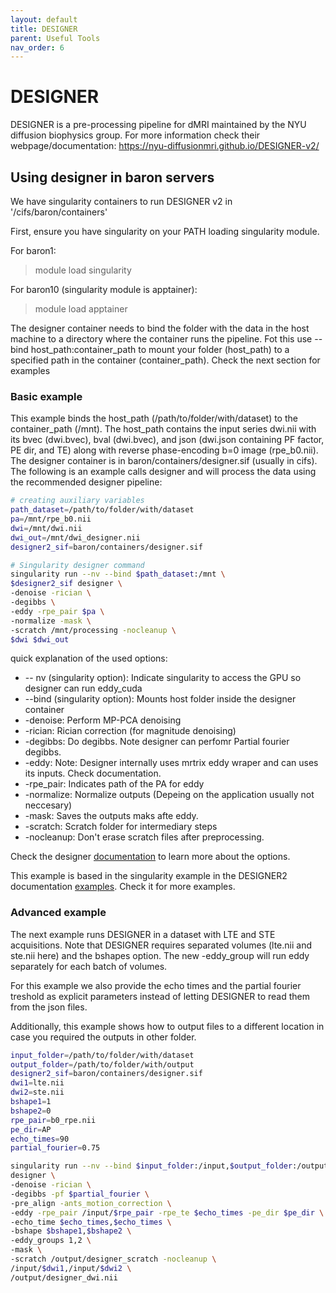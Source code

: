 ```yaml
---
layout: default
title: DESIGNER
parent: Useful Tools
nav_order: 6
---
```


# DESIGNER
DESIGNER is a pre-processing pipeline for dMRI maintained by the NYU diffusion biophysics group. For more information check their webpage/documentation: https://nyu-diffusionmri.github.io/DESIGNER-v2/


## Using designer in baron servers

We have singularity containers to run DESIGNER v2 in '/cifs/baron/containers'

First, ensure you have singularity on your PATH loading singularity module.

For baron1: 

> module load singularity
> 
For baron10 (singularity module is apptainer):

> module load apptainer

The designer container needs to bind the folder with the data in the host machine to a directory where the container runs the pipeline. Fot this use --bind host_path:container_path to mount your folder (host_path) to a specified path in the container (container_path). Check the next section for examples

### Basic example
This example binds the host_path (/path/to/folder/with/dataset) to the container_path (/mnt). The host_path contains the input series dwi.nii with its bvec (dwi.bvec), bval (dwi.bvec), and json (dwi.json containing PF factor, PE dir, and TE) along with reverse phase-encoding b=0 image (rpe_b0.nii). The designer container is in baron/containers/designer.sif (usually in cifs). The following is an example calls designer and will process the data using the recommended designer pipeline:

``` bash
# creating auxiliary variables
path_dataset=/path/to/folder/with/dataset
pa=/mnt/rpe_b0.nii
dwi=/mnt/dwi.nii
dwi_out=/mnt/dwi_designer.nii
designer2_sif=baron/containers/designer.sif

# Singularity designer command
singularity run --nv --bind $path_dataset:/mnt \
$designer2_sif designer \
-denoise -rician \
-degibbs \
-eddy -rpe_pair $pa \
-normalize -mask \
-scratch /mnt/processing -nocleanup \
$dwi $dwi_out
```


quick explanation of the used options:
- -- nv (singularity option): Indicate singularity to access the GPU so designer can run eddy_cuda
- --bind (singularity option): Mounts host folder inside the designer container
- -denoise: Perform MP-PCA denoising
- -rician: Rician correction (for magnitude denoising)
- -degibbs: Do degibbs. Note designer can perfomr Partial fourier degibbs.
- -eddy: Note: Designer internally uses mrtrix eddy wraper and can uses its inputs. Check documentation.
- -rpe_pair: Indicates path of the PA for eddy
- -normalize: Normalize outputs (Depeing on the application usually not neccesary)
- -mask: Saves the outputs maks afte eddy.
- -scratch: Scratch folder for intermediary steps
- -nocleanup: Don't erase scratch files after preprocessing.

Check the designer [documentation](https://nyu-diffusionmri.github.io/DESIGNER-v2/docs/designer/usage/) to learn more about the options.

This example is based in the singularity example in the DESIGNER2 documentation [examples](https://nyu-diffusionmri.github.io/DESIGNER-v2/docs/designer/examples/). Check it for more examples.

### Advanced example

The next example runs DESIGNER in a dataset with LTE and STE acquisitions. Note that DESIGNER requires separated volumes (lte.nii and ste.nii here) and the bshapes option. The new -eddy_group will run eddy separately for each batch of volumes.

For this example we also provide the echo times and the partial fourier treshold as explicit parameters instead of letting DESIGNER to read them from the json files. 

Additionally, this example shows how to output files to a different location in case you required the outputs in other folder.

```bash
input_folder=/path/to/folder/with/dataset
output_folder=/path/to/folder/with/output
designer2_sif=baron/containers/designer.sif
dwi1=lte.nii
dwi2=ste.nii
bshape1=1
bshape2=0
rpe_pair=b0_rpe.nii
pe_dir=AP
echo_times=90
partial_fourier=0.75

singularity run --nv --bind $input_folder:/input,$output_folder:/output $designer_container \
designer \
-denoise -rician \
-degibbs -pf $partial_fourier \
-pre_align -ants_motion_correction \
-eddy -rpe_pair /input/$rpe_pair -rpe_te $echo_times -pe_dir $pe_dir \
-echo_time $echo_times,$echo_times \
-bshape $bshape1,$bshape2 \
-eddy_groups 1,2 \
-mask \
-scratch /output/designer_scratch -nocleanup \
/input/$dwi1,/input/$dwi2 \
/output/designer_dwi.nii
```
